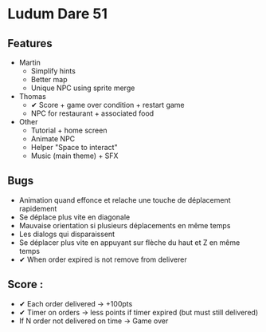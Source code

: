 # Ludum Dare 51

## Features
- Martin
  - Simplify hints
  - Better map
  - Unique NPC using sprite merge
- Thomas
  - ✔ Score + game over condition + restart game
  - NPC for restaurant + associated food
- Other
  - Tutorial + home screen
  - Animate NPC
  - Helper "Space to interact"
  - Music (main theme) + SFX

## Bugs 
- Animation quand effonce et relache une touche de déplacement rapidement
- Se déplace plus vite en diagonale
- Mauvaise orientation si plusieurs déplacements en même temps
- Les dialogs qui disparaissent
- Se déplacer plus vite en appuyant sur flèche du haut et Z en même temps
- ✔ When order expired is not remove from deliverer

## Score :
- ✔ Each order delivered -> +100pts 
- ✔ Timer on orders -> less points if timer expired (but must still delivered)
- If N order not delivered on time -> Game over 